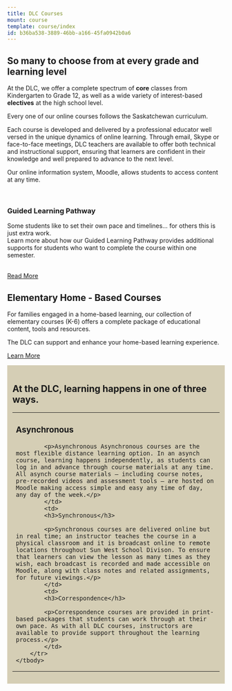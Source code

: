 ```yaml
---
title: DLC Courses
mount: course
template: course/index
id: b36ba538-3889-46bb-a166-45fa0942b0a6
---
```

<div class="row">
<div class="col-md-8 col-sm-6 col-xs-12">
<div class="box-row">

<h2>So many to choose from at every grade and learning level</h2>

<p>At the DLC, we offer a complete spectrum of <strong>core</strong> classes from Kindergarten to Grade 12, as well as a wide variety of interest-based <strong>electives</strong> at the high school level.</p>

<p>Every one of our online courses follows the Saskatchewan curriculum.</p>

<p>Each course is developed and delivered by a professional educator well versed in the unique dynamics of online learning.  Through email, Skype or face-to-face meetings, DLC teachers are available to offer both technical and instructional support, ensuring that learners are confident in their knowledge and well prepared to advance to the next level.</p>

<p>Our online information system, Moodle, allows students to access content at any time.</p>

<p> </p>
</div>
</div>

<div class="col-md-4 col-sm-6 col-xs-12">
<div class="box-row">
	<br>
	<h3>Guided Learning Pathway</h3>
<p>Some students like to set their own pace and timelines… for others this is just extra work.   <br>
Learn more about how our Guided Learning Pathway provides additional supports for students who want to complete the course within one semester.  </p>
<br>
<a href="/courses/guided-learning-pathway" class="btn btn-primary">Read More</a>
</div>
</div>
</div>
<h2>Elementary Home - Based Courses</h2>

<p>For families engaged in a home-based learning, our collection of elementary courses (K-6) offers a complete package of educational content, tools and resources. </p>

<p>The DLC can support and enhance your home-based learning experience. </p>

<p style="width:250px"><a class="btn btn-primary" href="home-based-learning">Learn More</a></p>

<p> </p>

<div style="background:#D5CEB5;padding:12px;margin-bottom:40px;">
<h2>At the DLC, learning happens in one of three ways.</h2>

<table class="table">
	<tbody>
		<tr>
			<td>
			<h3>Asynchronous</h3>

			<p>Asynchronous Asynchronous courses are the most flexible distance learning option. In an asynch course, learning happens independently, as students can log in and advance through course materials at any time. All asynch course materials – including course notes, pre-recorded videos and assessment tools – are hosted on Moodle making access simple and easy any time of day, any day of the week.</p>
			</td>
			<td>
			<h3>Synchronous</h3>

			<p>Synchronous courses are delivered online but in real time; an instructor teaches the course in a physical classroom and it is broadcast online to remote locations throughout Sun West School Divison. To ensure that learners can view the lesson as many times as they wish, each broadcast is recorded and made accessible on Moodle, along with class notes and related assignments, for future viewings.</p>
			</td>
			<td>
			<h3>Correspondence</h3>

			<p>Correspondence courses are provided in print-based packages that students can work through at their own pace. As with all DLC courses, instructors are available to provide support throughout the learning process.</p>
			</td>
		</tr>
	</tbody>
</table>
</div>

